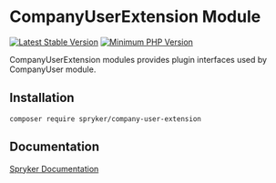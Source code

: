 # CompanyUserExtension Module
[![Latest Stable Version](https://poser.pugx.org/spryker/company-user-extension/v/stable.svg)](https://packagist.org/packages/spryker/company-user-extension)
[![Minimum PHP Version](https://img.shields.io/badge/php-%3E%3D%207.3-8892BF.svg)](https://php.net/)

CompanyUserExtension modules provides plugin interfaces used by CompanyUser module.

## Installation

```
composer require spryker/company-user-extension
```

## Documentation

[Spryker Documentation](https://academy.spryker.com/developing_with_spryker/module_guide/modules.html)
